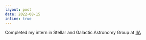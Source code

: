 ```yaml
---
layout: post
date: 2022-08-15
inline: true
---
```

<p> Completed my intern in Stellar and Galactic Astronomy Group
 at <a href="https://www.iiap.res.in/">IIA </a> </p>